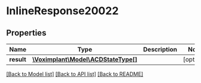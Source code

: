 # InlineResponse20022

## Properties
Name | Type | Description | Notes
------------ | ------------- | ------------- | -------------
**result** | [**\Voximplant\Model\ACDStateType[]**](ACDStateType.md) |  | [optional] 

[[Back to Model list]](../README.md#documentation-for-models) [[Back to API list]](../README.md#documentation-for-api-endpoints) [[Back to README]](../README.md)


